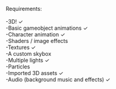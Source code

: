 Requirements:<br/>
<br/>
    -3D! ✓<br/>
    -Basic gameobject animations ✓<br/>
    -Character animation ✓<br/>
    -Shaders / image effects<br/>
    -Textures ✓<br/>
    -A custom skybox<br/>
    -Multiple lights ✓<br/>
    -Particles<br/>
    -Imported 3D assets ✓<br/>
    -Audio (background music and effects) ✓<br/>
